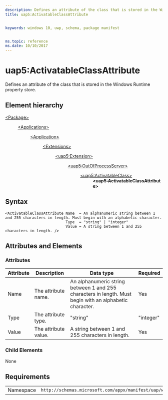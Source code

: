 ```yaml
---
description: Defines an attribute of the class that is stored in the Windows Runtime property store.
title: uap5:ActivatableClassAttribute 


keywords: windows 10, uwp, schema, package manifest


ms.topic: reference
ms.date: 10/10/2017
---
```


# uap5:ActivatableClassAttribute 

Defines an attribute of the class that is stored in the Windows Runtime property store.

## Element hierarchy
<dl>
<dt><a href="element-package.md">&lt;Package&gt;</a></dt>
<dd>
<dl>
<dt><a href="element-applications.md">&lt;Applications&gt;</a></dt>
<dd>
<dl>
<dt><a href="element-application.md">&lt;Application&gt;</a></dt>
<dd>
<dl>
<dt><a href="element-1-extensions.md">&lt;Extensions&gt;</a></dt>
<dd>
<dl>
<dt><a href="element-uap5-extension.md">&lt;uap5:Extension&gt;</a></dt>
<dd>
<dl>
<dt><a href="element-uap5-outofprocessserver.md">&lt;uap5:OutOfProcessServer&gt;</a></dt>
<dd>
<dl>
<dt><a href="element-uap5-activatableclass.md">&lt;uap5:ActivatableClass&gt;</a></dt>
<dd><b>&lt;uap5:ActivatableClassAttribute&gt;</b></dd>
</dl>
</dd>
</dl>
</dd>
</dl>
</dd>
</dl>
</dd>
</dl>
</dd>
</dl>
</dd>
</dl>

## Syntax

``` syntax
<ActivatableClassAttribute Name  = An alphanumeric string between 1 and 255 characters in length. Must begin with an alphabetic character.
                           Type  = "string" | "integer"
                           Value = A string between 1 and 255 characters in length. />
```

## Attributes and Elements

### Attributes
| Attribute | Description | Data type | Required |
|-----------|-------------|-----------|----------|
| Name | The attribute name. | An alphanumeric string between 1 and 255 characters in length. Must begin with an alphabetic character. | Yes |
| Type | The attribute type. | "string" | "integer" | Yes |
| Value | The attribute value. | A string between 1 and 255 characters in length. | Yes |

### Child Elements
None

## Requirements

|   |   |
|--|--|
| Namespace | `http://schemas.microsoft.com/appx/manifest/uap/windows10/5` |


 

 



